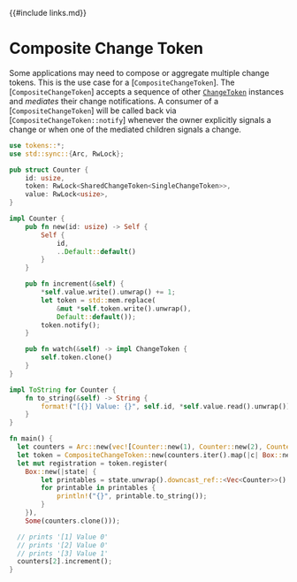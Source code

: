 {{#include links.md}}

# Composite Change Token

Some applications may need to compose or aggregate multiple change tokens. This is the use case for a [`CompositeChangeToken`]. The [`CompositeChangeToken`] accepts a sequence of other [`ChangeToken`](default.md) instances and _mediates_ their change notifications. A consumer of a [`CompositeChangeToken`] will be called back via [`CompositeChangeToken::notify`] whenever the owner explicitly signals a change or when one of the mediated children signals a change.

```rust
use tokens::*;
use std::sync::{Arc, RwLock};

pub struct Counter {
    id: usize,
    token: RwLock<SharedChangeToken<SingleChangeToken>>,
    value: RwLock<usize>,
}

impl Counter {
    pub fn new(id: usize) -> Self {
        Self {
            id,
            ..Default::default()
        }
    }

    pub fn increment(&self) {
        *self.value.write().unwrap() += 1;
        let token = std::mem.replace(
            &mut *self.token.write().unwrap(),
            Default::default());
        token.notify();
    }

    pub fn watch(&self) -> impl ChangeToken {
        self.token.clone()
    }
}

impl ToString for Counter {
    fn to_string(&self) -> String {
        format!("[{}] Value: {}", self.id, *self.value.read().unwrap())
    }
}

fn main() {
  let counters = Arc::new(vec![Counter::new(1), Counter::new(2), Counter::new(3)]);
  let token = CompositeChangeToken::new(counters.iter().map(|c| Box::new(c.watch())));
  let mut registration = token.register(
    Box::new(|state| {
        let printables = state.unwrap().downcast_ref::<Vec<Counter>>().unwrap();
        for printable in printables {
            println!("{}", printable.to_string());
        }
    }),
    Some(counters.clone()));

  // prints '[1] Value 0'
  // prints '[2] Value 0'
  // prints '[3] Value 1'
  counters[2].increment();
}
```